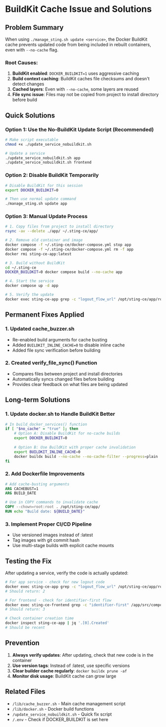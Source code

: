 # BuildKit Cache Issue and Solutions

## Problem Summary

When using `./manage_sting.sh update <service>`, the Docker BuildKit cache prevents updated code from being included in rebuilt containers, even with `--no-cache` flag.

### Root Causes:
1. **BuildKit enabled**: `DOCKER_BUILDKIT=1` uses aggressive caching
2. **Build context caching**: BuildKit caches file checksums and doesn't detect changes
3. **Cached layers**: Even with `--no-cache`, some layers are reused
4. **File sync issue**: Files may not be copied from project to install directory before build

## Quick Solutions

### Option 1: Use the No-BuildKit Update Script (Recommended)
```bash
# Make script executable
chmod +x ./update_service_nobuildkit.sh

# Update a service
./update_service_nobuildkit.sh app
./update_service_nobuildkit.sh frontend
```

### Option 2: Disable BuildKit Temporarily
```bash
# Disable BuildKit for this session
export DOCKER_BUILDKIT=0

# Then use normal update command
./manage_sting.sh update app
```

### Option 3: Manual Update Process
```bash
# 1. Copy files from project to install directory
rsync -av --delete ./app/ ~/.sting-ce/app/

# 2. Remove old container and image
docker compose -f ~/.sting-ce/docker-compose.yml stop app
docker compose -f ~/.sting-ce/docker-compose.yml rm -f app
docker rmi sting-ce-app:latest

# 3. Build without BuildKit
cd ~/.sting-ce
DOCKER_BUILDKIT=0 docker compose build --no-cache app

# 4. Start the service
docker compose up -d app

# 5. Verify the update
docker exec sting-ce-app grep -c "logout_flow_url" /opt/sting-ce/app/routes/auth_routes.py
```

## Permanent Fixes Applied

### 1. Updated cache_buzzer.sh
- Re-enabled build arguments for cache busting
- Added `BUILDKIT_INLINE_CACHE=0` to disable inline cache
- Added file sync verification before building

### 2. Created verify_file_sync() Function
- Compares files between project and install directories
- Automatically syncs changed files before building
- Provides clear feedback on what files are being updated

## Long-term Solutions

### 1. Update docker.sh to Handle BuildKit Better
```bash
# In build_docker_services() function
if [ "$no_cache" = "true" ]; then
    # Option A: Disable BuildKit for no-cache builds
    export DOCKER_BUILDKIT=0
    
    # Option B: Use BuildKit with proper cache invalidation
    export BUILDKIT_INLINE_CACHE=0
    docker buildx build --no-cache --no-cache-filter --progress=plain
fi
```

### 2. Add Dockerfile Improvements
```dockerfile
# Add cache-busting arguments
ARG CACHEBUST=1
ARG BUILD_DATE

# Use in COPY commands to invalidate cache
COPY --chown=root:root . /opt/sting-ce/app/
RUN echo "Build date: ${BUILD_DATE}"
```

### 3. Implement Proper CI/CD Pipeline
- Use versioned images instead of :latest
- Tag images with git commit hash
- Use multi-stage builds with explicit cache mounts

## Testing the Fix

After updating a service, verify the code is actually updated:

```bash
# For app service - check for new logout code
docker exec sting-ce-app grep -c "logout_flow_url" /opt/sting-ce/app/routes/auth_routes.py
# Should return: 2

# For frontend - check for identifier-first flow
docker exec sting-ce-frontend grep -c "identifier-first" /app/src/components/auth/EnhancedKratosLogin.jsx
# Should return: 3

# Check container creation time
docker inspect sting-ce-app | jq '.[0].Created'
# Should be recent
```

## Prevention

1. **Always verify updates**: After updating, check that new code is in the container
2. **Use version tags**: Instead of :latest, use specific versions
3. **Clear builder cache regularly**: `docker buildx prune -af`
4. **Monitor disk usage**: BuildKit cache can grow large

## Related Files
- `/lib/cache_buzzer.sh` - Main cache management script
- `/lib/docker.sh` - Docker build functions
- `/update_service_nobuildkit.sh` - Quick fix script
- `/.env` - Check if DOCKER_BUILDKIT is set here